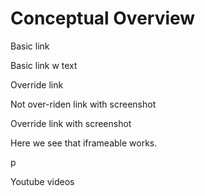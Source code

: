 <!--
{
"name" : "angular-test",
"version" : "0.1",
"title" : "Angular Concepts",
"description" : "Dive into AngularJS",
"tags" : "angularjs, javascript",
"freshnessDate" : 2015-06-01,
"license" : "CC BY 3.0"
}
-->


<!-- @section -->

# Conceptual Overview



Basic link

<!-- @link, "url" : "https://nodejs.org" -->

Basic link w text

<!-- @link, "url" : "https://nodejs.org", "text": "Install NodeJS" -->

Override link

<!-- @link, "url" : "https://nodejs.org", "text": "Learn more about Node.js", "imageUrl" : "http://code-maven.com/img/node.png", "title": "Official Node.js site", "description": "Node.js is a JavaScript runtime which uses an event-driven, non-blocking I/O model that makes it lightweight and efficient." -->

Not over-riden link with screenshot

<!-- @link, "url" : "https://nodejs.org", "text": "Install NodeJS", "prefer" : "screenshot" -->

Override link with screenshot

<!-- @link, "url" : "https://nodejs.org", "text": "Put to practice NodeJS", "imageUrl" : "http://code-maven.com/img/node.png", "title": "Node with Wiki", "description": "Best description ever, take this to heart and remember it for ages to come." , "prefer" : "screenshot" -->

Here we see that iframeable works.

<!-- @link, "url" : "https://nodejs.org", "text": "Install NodeJS", "iframeable" : true -->p

Youtube videos

<!-- @link, "url" : "https://www.youtube.com/watch?v=5MgBikgcWnY", "text": "Install NodeJS", "prefer" : "embed" -->
<!-- @link, "url" : "https://www.youtube.com/watch?v=5MgBikgcWnY", "text": "Install NodeJS", "prefer" : "screenshot" -->
<!-- @link, "url" : "https://www.youtube.com/watch?v=5MgBikgcWnY", "text": "Install NodeJS" -->
